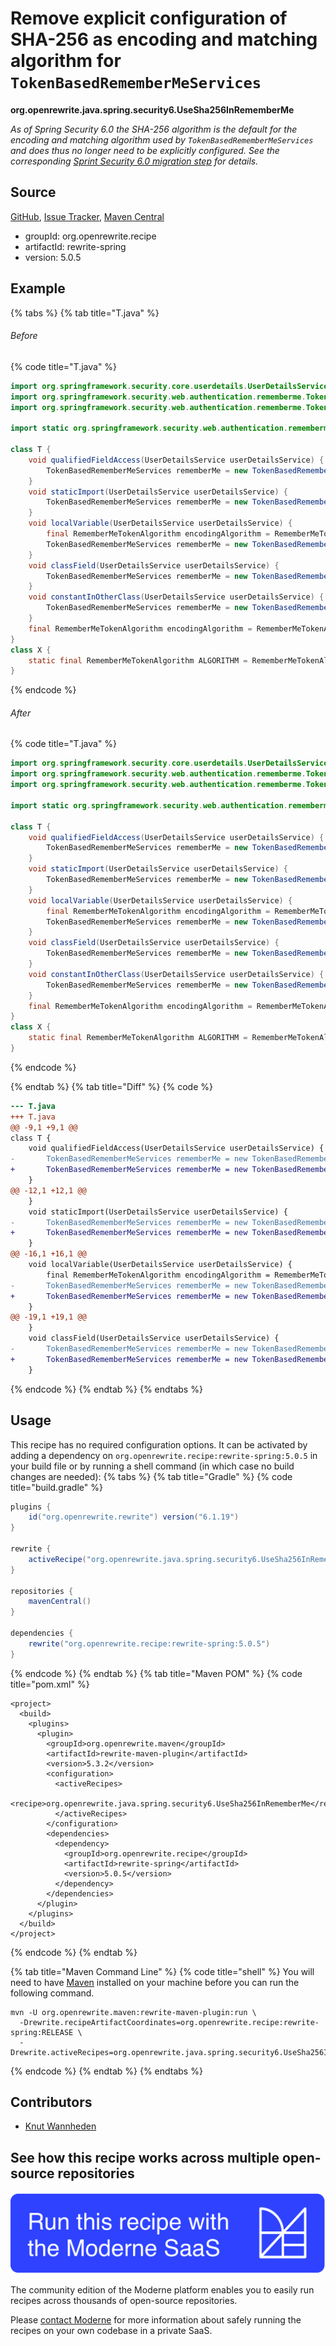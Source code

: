 # Remove explicit configuration of SHA-256 as encoding and matching algorithm for `TokenBasedRememberMeServices`

**org.openrewrite.java.spring.security6.UseSha256InRememberMe**

_As of Spring Security 6.0 the SHA-256 algorithm is the default for the encoding and matching algorithm used by `TokenBasedRememberMeServices` and does thus no longer need to be explicitly configured. See the corresponding [Sprint Security 6.0 migration step](https://docs.spring.io/spring-security/reference/6.0.0/migration/servlet/authentication.html#servlet-opt-in-sha256-rememberme) for details._

## Source

[GitHub](https://github.com/openrewrite/rewrite-spring/blob/main/src/main/java/org/openrewrite/java/spring/security6/UseSha256InRememberMe.java), [Issue Tracker](https://github.com/openrewrite/rewrite-spring/issues), [Maven Central](https://central.sonatype.com/artifact/org.openrewrite.recipe/rewrite-spring/5.0.5/jar)

* groupId: org.openrewrite.recipe
* artifactId: rewrite-spring
* version: 5.0.5

## Example


{% tabs %}
{% tab title="T.java" %}

###### Before
{% code title="T.java" %}
```java
import org.springframework.security.core.userdetails.UserDetailsService;
import org.springframework.security.web.authentication.rememberme.TokenBasedRememberMeServices;
import org.springframework.security.web.authentication.rememberme.TokenBasedRememberMeServices.RememberMeTokenAlgorithm;

import static org.springframework.security.web.authentication.rememberme.TokenBasedRememberMeServices.RememberMeTokenAlgorithm.SHA256;

class T {
    void qualifiedFieldAccess(UserDetailsService userDetailsService) {
        TokenBasedRememberMeServices rememberMe = new TokenBasedRememberMeServices("key", userDetailsService, RememberMeTokenAlgorithm.SHA256);
    }
    void staticImport(UserDetailsService userDetailsService) {
        TokenBasedRememberMeServices rememberMe = new TokenBasedRememberMeServices("key", userDetailsService, SHA256);
    }
    void localVariable(UserDetailsService userDetailsService) {
        final RememberMeTokenAlgorithm encodingAlgorithm = RememberMeTokenAlgorithm.SHA256;
        TokenBasedRememberMeServices rememberMe = new TokenBasedRememberMeServices("key", userDetailsService, encodingAlgorithm);
    }
    void classField(UserDetailsService userDetailsService) {
        TokenBasedRememberMeServices rememberMe = new TokenBasedRememberMeServices("key", userDetailsService, encodingAlgorithm);
    }
    void constantInOtherClass(UserDetailsService userDetailsService) {
        TokenBasedRememberMeServices rememberMe = new TokenBasedRememberMeServices("key", userDetailsService, X.ALGORITHM);
    }
    final RememberMeTokenAlgorithm encodingAlgorithm = RememberMeTokenAlgorithm.SHA256;
}
class X {
    static final RememberMeTokenAlgorithm ALGORITHM = RememberMeTokenAlgorithm.SHA256;
}
```
{% endcode %}

###### After
{% code title="T.java" %}
```java
import org.springframework.security.core.userdetails.UserDetailsService;
import org.springframework.security.web.authentication.rememberme.TokenBasedRememberMeServices;
import org.springframework.security.web.authentication.rememberme.TokenBasedRememberMeServices.RememberMeTokenAlgorithm;

import static org.springframework.security.web.authentication.rememberme.TokenBasedRememberMeServices.RememberMeTokenAlgorithm.SHA256;

class T {
    void qualifiedFieldAccess(UserDetailsService userDetailsService) {
        TokenBasedRememberMeServices rememberMe = new TokenBasedRememberMeServices("key", userDetailsService);
    }
    void staticImport(UserDetailsService userDetailsService) {
        TokenBasedRememberMeServices rememberMe = new TokenBasedRememberMeServices("key", userDetailsService);
    }
    void localVariable(UserDetailsService userDetailsService) {
        final RememberMeTokenAlgorithm encodingAlgorithm = RememberMeTokenAlgorithm.SHA256;
        TokenBasedRememberMeServices rememberMe = new TokenBasedRememberMeServices("key", userDetailsService);
    }
    void classField(UserDetailsService userDetailsService) {
        TokenBasedRememberMeServices rememberMe = new TokenBasedRememberMeServices("key", userDetailsService);
    }
    void constantInOtherClass(UserDetailsService userDetailsService) {
        TokenBasedRememberMeServices rememberMe = new TokenBasedRememberMeServices("key", userDetailsService, X.ALGORITHM);
    }
    final RememberMeTokenAlgorithm encodingAlgorithm = RememberMeTokenAlgorithm.SHA256;
}
class X {
    static final RememberMeTokenAlgorithm ALGORITHM = RememberMeTokenAlgorithm.SHA256;
}
```
{% endcode %}

{% endtab %}
{% tab title="Diff" %}
{% code %}
```diff
--- T.java
+++ T.java
@@ -9,1 +9,1 @@
class T {
    void qualifiedFieldAccess(UserDetailsService userDetailsService) {
-       TokenBasedRememberMeServices rememberMe = new TokenBasedRememberMeServices("key", userDetailsService, RememberMeTokenAlgorithm.SHA256);
+       TokenBasedRememberMeServices rememberMe = new TokenBasedRememberMeServices("key", userDetailsService);
    }
@@ -12,1 +12,1 @@
    }
    void staticImport(UserDetailsService userDetailsService) {
-       TokenBasedRememberMeServices rememberMe = new TokenBasedRememberMeServices("key", userDetailsService, SHA256);
+       TokenBasedRememberMeServices rememberMe = new TokenBasedRememberMeServices("key", userDetailsService);
    }
@@ -16,1 +16,1 @@
    void localVariable(UserDetailsService userDetailsService) {
        final RememberMeTokenAlgorithm encodingAlgorithm = RememberMeTokenAlgorithm.SHA256;
-       TokenBasedRememberMeServices rememberMe = new TokenBasedRememberMeServices("key", userDetailsService, encodingAlgorithm);
+       TokenBasedRememberMeServices rememberMe = new TokenBasedRememberMeServices("key", userDetailsService);
    }
@@ -19,1 +19,1 @@
    }
    void classField(UserDetailsService userDetailsService) {
-       TokenBasedRememberMeServices rememberMe = new TokenBasedRememberMeServices("key", userDetailsService, encodingAlgorithm);
+       TokenBasedRememberMeServices rememberMe = new TokenBasedRememberMeServices("key", userDetailsService);
    }
```
{% endcode %}
{% endtab %}
{% endtabs %}


## Usage

This recipe has no required configuration options. It can be activated by adding a dependency on `org.openrewrite.recipe:rewrite-spring:5.0.5` in your build file or by running a shell command (in which case no build changes are needed): 
{% tabs %}
{% tab title="Gradle" %}
{% code title="build.gradle" %}
```groovy
plugins {
    id("org.openrewrite.rewrite") version("6.1.19")
}

rewrite {
    activeRecipe("org.openrewrite.java.spring.security6.UseSha256InRememberMe")
}

repositories {
    mavenCentral()
}

dependencies {
    rewrite("org.openrewrite.recipe:rewrite-spring:5.0.5")
}
```
{% endcode %}
{% endtab %}
{% tab title="Maven POM" %}
{% code title="pom.xml" %}
```markup
<project>
  <build>
    <plugins>
      <plugin>
        <groupId>org.openrewrite.maven</groupId>
        <artifactId>rewrite-maven-plugin</artifactId>
        <version>5.3.2</version>
        <configuration>
          <activeRecipes>
            <recipe>org.openrewrite.java.spring.security6.UseSha256InRememberMe</recipe>
          </activeRecipes>
        </configuration>
        <dependencies>
          <dependency>
            <groupId>org.openrewrite.recipe</groupId>
            <artifactId>rewrite-spring</artifactId>
            <version>5.0.5</version>
          </dependency>
        </dependencies>
      </plugin>
    </plugins>
  </build>
</project>
```
{% endcode %}
{% endtab %}

{% tab title="Maven Command Line" %}
{% code title="shell" %}
You will need to have [Maven](https://maven.apache.org/download.cgi) installed on your machine before you can run the following command.

```shell
mvn -U org.openrewrite.maven:rewrite-maven-plugin:run \
  -Drewrite.recipeArtifactCoordinates=org.openrewrite.recipe:rewrite-spring:RELEASE \
  -Drewrite.activeRecipes=org.openrewrite.java.spring.security6.UseSha256InRememberMe
```
{% endcode %}
{% endtab %}
{% endtabs %}

## Contributors
* [Knut Wannheden](mailto:knut@moderne.io)


## See how this recipe works across multiple open-source repositories

[![Moderne Link Image](/.gitbook/assets/ModerneRecipeButton.png)](https://app.moderne.io/recipes/org.openrewrite.java.spring.security6.UseSha256InRememberMe)

The community edition of the Moderne platform enables you to easily run recipes across thousands of open-source repositories.

Please [contact Moderne](https://moderne.io/product) for more information about safely running the recipes on your own codebase in a private SaaS.
